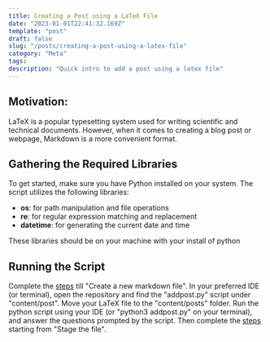 ```yaml
---
title: Creating a Post using a LaTeX File
date: "2023-01-01T22:41:32.169Z"
template: "post"
draft: false
slug: "/posts/creating-a-post-using-a-latex-file"
category: "Meta"
tags:
description: "Quick intro to add a post using a latex file"
---
```


## Motivation:
LaTeX is a popular typesetting system used for writing scientific and technical documents. However, when it comes to creating a blog post or webpage, Markdown is a more convenient format.

## Gathering the Required Libraries
To get started, make sure you have Python installed on your system. The script utilizes the following libraries:

- **os**: for path manipulation and file operations
- **re**: for regular expression matching and replacement
- **datetime**: for generating the current date and time

These libraries should be on your machine with your install of python

## Running the Script
Complete the [steps](https://mathdugresearch.netlify.app/posts/step-by-step-guide-to-start-writing-on-here#add-your-article) till "Create a new markdown file". In your preferred IDE (or terminal), open the repository and find the "addpost.py" script under "content/post". Move your LaTeX file to the "content/posts" folder. Run the python script using your IDE (or "python3 addpost.py" on your terminal), and answer the questions prompted by the script. Then complete the [steps](https://mathdugresearch.netlify.app/posts/step-by-step-guide-to-start-writing-on-here#add-your-article) starting from "Stage the file".